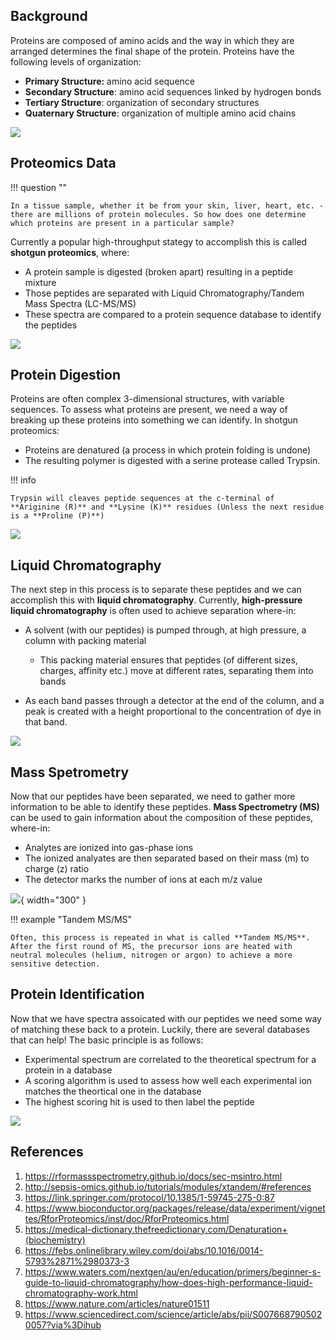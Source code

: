 ## Background

Proteins are composed of amino acids and the way in which they are arranged determines the final shape of the protein. Proteins have the following levels of organization:

- **Primary Structure:** amino acid sequence
- **Secondary Structure**: amino acid sequences linked by hydrogen bonds
- **Tertiary Structure**: organization of secondary structures
- **Quaternary Structure**: organization of multiple amino acid chains

![](images/protein_org.jpg)


## Proteomics Data

!!! question ""

    In a tissue sample, whether it be from your skin, liver, heart, etc. - there are millions of protein molecules. So how does one determine which proteins are present in a particular sample?
    
Currently a popular high-throughput stategy to accomplish this is called **shotgun proteomics**, where:

- A protein sample is digested (broken apart) resulting in a peptide mixture
- Those peptides are separated with Liquid Chromatography/Tandem Mass Spectra (LC-MS/MS)
- These spectra are compared to a protein sequence database to identify the peptides

![](images/proteomics_exp1.png)

## Protein Digestion

Proteins are often complex 3-dimensional structures, with variable sequences. To assess what proteins are present, we need a way of breaking up these proteins into something we can identify. In shotgun proteomics:

- Proteins are denatured (a process in which protein folding is undone)
- The resulting polymer is digested with a serine protease called Trypsin. 

!!! info 

    Trypsin will cleaves peptide sequences at the c-terminal of **Ariginine (R)** and **Lysine (K)** residues (Unless the next residue is a **Proline (P)**)

![](images/trypsin_digestion.png)


## Liquid Chromatography

The next step in this process is to separate these peptides and we can accomplish this with **liquid chromatography**. Currently, **high-pressure liquid chromatography** is often used to achieve separation where-in:

- A solvent (with our peptides) is pumped through, at high pressure, a column with packing material

    - This packing material ensures that peptides (of different sizes, charges, affinity etc.) move at different rates, separating them into bands
    
- As each band passes through a detector at the end of the column, and a peak is created with a height proportional to the concentration of dye in that band.

![](images/hplc.png)

## Mass Spetrometry

Now that our peptides have been separated, we need to gather more information to be able to identify these peptides. **Mass Spectrometry (MS)** can be used to gain information about the composition of these peptides, where-in:

- Analytes are ionized into gas-phase ions
- The ionized analyates are then separated based on their mass (m) to charge (z) ratio
- The detector marks the number of ions at each m/z value

![](images/mass_spectrometer1.png){ width="300" }

!!! example "Tandem MS/MS"

    Often, this process is repeated in what is called **Tandem MS/MS**. After the first round of MS, the precursor ions are heated with neutral molecules (helium, nitrogen or argon) to achieve a more sensitive detection.


## Protein Identification

Now that we have spectra assoicated with our peptides we need some way of matching these back to a protein. Luckily, there are several databases that can help! The basic principle is as follows:

- Experimental spectrum are correlated to the theoretical spectrum for a protein in a database
- A scoring algorithm is used to assess how well each experimental ion matches the theortical one in the database
- The highest scoring hit is used to then label the peptide


![](images/protein_ident.png)

## References

1. https://rformassspectrometry.github.io/docs/sec-msintro.html
2. http://sepsis-omics.github.io/tutorials/modules/xtandem/#references
3. https://link.springer.com/protocol/10.1385/1-59745-275-0:87
4. https://www.bioconductor.org/packages/release/data/experiment/vignettes/RforProteomics/inst/doc/RforProteomics.html
5. https://medical-dictionary.thefreedictionary.com/Denaturation+(biochemistry)
6. https://febs.onlinelibrary.wiley.com/doi/abs/10.1016/0014-5793%2871%2980373-3
7. https://www.waters.com/nextgen/au/en/education/primers/beginner-s-guide-to-liquid-chromatography/how-does-high-performance-liquid-chromatography-work.html
8. https://www.nature.com/articles/nature01511
9. https://www.sciencedirect.com/science/article/abs/pii/S0076687905020057?via%3Dihub
